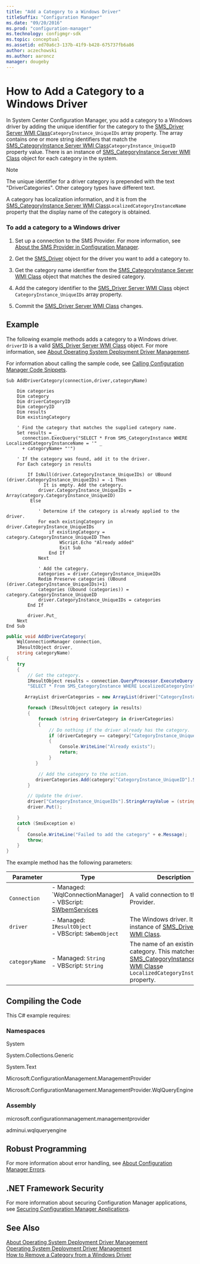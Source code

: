 ```yaml
---
title: "Add a Category to a Windows Driver"
titleSuffix: "Configuration Manager"
ms.date: "09/20/2016"
ms.prod: "configuration-manager"
ms.technology: configmgr-sdk
ms.topic: conceptual
ms.assetid: ed70a6c3-137b-41f9-b428-675737fb6a86
author: aczechowski
ms.author: aaroncz
manager: dougeby
---
```

# How to Add a Category to a Windows Driver
In System Center Configuration Manager, you add a category to a Windows driver by adding the unique identifier for the category to the [SMS_Driver Server WMI Class](../../develop/reference/osd/sms_driver-server-wmi-class.md)`CategoryInstance_UniqueIDs` array property. The array contains one or more string identifiers that match the [SMS_CategoryInstance Server WMI Class](../../develop/reference/compliance/sms_categoryinstance-server-wmi-class.md)`CategoryInstance_UniqueID` property value. There is an instance of [SMS_CategoryInstance Server WMI Class](../../develop/reference/compliance/sms_categoryinstance-server-wmi-class.md) object for each category in the system.  

> [!NOTE]
>  The unique identifier for a driver category is prepended with the text "DriverCategories". Other category types have different text.  

 A category has localization information, and it is from the [SMS_CategoryInstance Server WMI Class](../../develop/reference/compliance/sms_categoryinstance-server-wmi-class.md)`LocalizedCategoryInstanceName` property that the display name of the category is obtained.  

### To add a category to a Windows driver  

1.  Set up a connection to the SMS Provider. For more information, see [About the SMS Provider in Configuration Manager](../../develop/core/understand/about-the-sms-provider-in-configuration-manager.md).  

2.  Get the [SMS_Driver](../../develop/reference/osd/sms_driver-server-wmi-class.md) object for the driver you want to add a category to.  

3.  Get the category name identifier from the [SMS_CategoryInstance Server WMI Class](../../develop/reference/compliance/sms_categoryinstance-server-wmi-class.md) object that matches the desired category.  

4.  Add the category identifier to the [SMS_Driver Server WMI Class](../../develop/reference/osd/sms_driver-server-wmi-class.md) object `CategoryInstance_UniqueIDs` array property.  

5.  Commit the [SMS_Driver Server WMI Class](../../develop/reference/osd/sms_driver-server-wmi-class.md) changes.  

## Example  
 The following example methods adds a category to a Windows driver. `driverID` is a valid [SMS_Driver Server WMI Class](../../develop/reference/osd/sms_driver-server-wmi-class.md) object. For more information, see [About Operating System Deployment Driver Management](../../develop/osd/about-operating-system-deployment-driver-management.md).  

 For information about calling the sample code, see [Calling Configuration Manager Code Snippets](../../develop/core/understand/calling-code-snippets.md).  

```vbs  
Sub AddDriverCategory(connection,driver,categoryName)  

    Dim categories  
    Dim category  
    Dim driverCategoryID  
    Dim categoryID  
    Dim results  
    Dim existingCategory  

    ' Find the category that matches the supplied category name.  
    Set results = _  
      connection.ExecQuery("SELECT * From SMS_CategoryInstance WHERE LocalizedCategoryInstanceName = '" _  
      + categoryName+ "'")  

    ' If the category was found, add it to the driver.  
    For Each category in results  

        If IsNull(driver.CategoryInstance_UniqueIDs) or UBound (driver.CategoryInstance_UniqueIDs) = -1 Then  
            ' It is empty. Add the category.  
            driver.CategoryInstance_UniqueIDs =  Array(category.CategoryInstance_UniqueID)  
         Else  

            ' Determine if the category is already applied to the driver.  
            For each existingCategory in driver.CategoryInstance_UniqueIDs   
                if existingCategory = category.CategoryInstance_UniqueID Then  
                    WScript.Echo "Already added"  
                    Exit Sub  
                End If  
            Next      

            ' Add the category.  
            categories = driver.CategoryInstance_UniqueIDs  
            Redim Preserve categories (UBound (driver.CategoryInstance_UniqueIDs)+1)  
            categories (Ubound (categories)) =  category.CategoryInstance_UniqueID   
            driver.CategoryInstance_UniqueIDs = categories  
        End If  

        driver.Put_         
    Next      
End Sub  
```  

```c#  
public void AddDriverCategory(  
    WqlConnectionManager connection,  
    IResultObject driver,  
    string categoryName)  
{  
    try  
    {  
        // Get the category.  
        IResultObject results = connection.QueryProcessor.ExecuteQuery(  
        "SELECT * From SMS_CategoryInstance WHERE LocalizedCategoryInstanceName = '" + categoryName + "'");  

       ArrayList driverCategories = new ArrayList(driver["CategoryInstance_UniqueIDs"].StringArrayValue);//;driverCategories);  

        foreach (IResultObject category in results)  
        {  
            foreach (string driverCategory in driverCategories)  
            {  
                // Do nothing if the driver already has the category.  
                if (driverCategory == category["CategoryInstance_UniqueID"].StringValue)  
                {  
                    Console.WriteLine("Already exists");  
                    return;  
                }  
           }  

            // Add the category to the action.  
           driverCategories.Add(category["CategoryInstance_UniqueID"].StringValue);  
        }  

        // Update the driver.  
        driver["CategoryInstance_UniqueIDs"].StringArrayValue = (string[])driverCategories.ToArray(typeof(string));  
        driver.Put();  

    }  
    catch (SmsException e)  
    {  
        Console.WriteLine("Failed to add the category" + e.Message);  
        throw;  
    }  
}  
```  

 The example method has the following parameters:  

|Parameter|Type|Description|  
|---------------|----------|-----------------|  
|`Connection`|-   Managed: `WqlConnectionManager]<br />-   VBScript: [SWbemServices](https://msdn.microsoft.com/library/aa393868.aspx)|A valid connection to the SMS Provider.|  
|`driver`|-   Managed: `IResultObject`<br />-   VBScript:  `SWbemObject`|The Windows driver. It is an instance of [SMS_Driver Server WMI Class](../../develop/reference/osd/sms_driver-server-wmi-class.md).|  
|`categoryName`|-   Managed: `String`<br />-   VBScript:  `String`|The name of an existing category. This matches the [SMS_CategoryInstance Server WMI Class](../../develop/reference/compliance/sms_categoryinstance-server-wmi-class.md)e `LocalizedCategoryInstanceName` property.|  

## Compiling the Code  
 This C# example requires:  

### Namespaces  
 System  

 System.Collections.Generic  

 System.Text  

 Microsoft.ConfigurationManagement.ManagementProvider  

 Microsoft.ConfigurationManagement.ManagementProvider.WqlQueryEngine  

### Assembly  
 microsoft.configurationmanagement.managementprovider  

 adminui.wqlqueryengine  

## Robust Programming  
 For more information about error handling, see [About Configuration Manager Errors](../../develop/core/understand/about-configuration-manager-errors.md).  

## .NET Framework Security  
 For more information about securing Configuration Manager applications, see [Securing Configuration Manager Applications](../../develop/core/understand/securing-configuration-manager-applications.md).  

## See Also  
 [About Operating System Deployment Driver Management](../../develop/osd/about-operating-system-deployment-driver-management.md)   
 [Operating System Deployment Driver Management](../../develop/osd/operating-system-deployment-driver-management.md)   
 [How to Remove a Category from a Windows Driver](../../develop/osd/how-to-remove-a-category-from-a-windows-driver.md)
